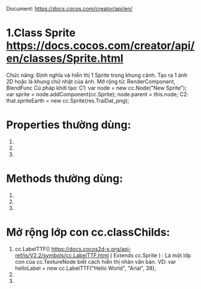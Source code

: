 Document:
https://docs.cocos.com/creator/api/en/

# 1.Class Sprite https://docs.cocos.com/creator/api/en/classes/Sprite.html

Chức năng: Định nghĩa và hiển thị 1 Sprite trong khung cảnh. Tạo ra 1 ảnh 2D hoặc là khung chữ nhật của ảnh.
Mở rộng từ: RenderComponent, BlendFunc
Cú pháp khởi tạo:
C1:
var node = new cc.Node("New Sprite");
var sprite = node.addComponent(cc.Sprite);
node.parent = this.node;
C2:
that.spriteEarth = new cc.Sprite(res.TraiDat_png);

# Properties thường dùng:

1.
2.
3.

# Methods thường dùng:

1.
2.
3.

# Mở rộng lớp con cc.classChilds:

1. cc.LabelTTF() https://docs.cocos2d-x.org/api-ref/js/V2.2/symbols/cc.LabelTTF.html
   ( Extends cc.Sprite ) : Là một lớp con của cc.TextureNode biết cách hiển thị nhãn văn bản.
   VD: var helloLabel = new cc.LabelTTF("Hello World", "Arial", 38);
2.
3.
